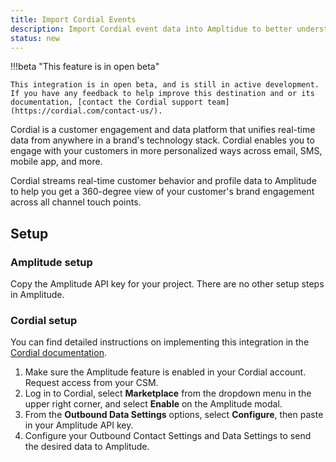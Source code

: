 ```yaml
---
title: Import Cordial Events
description: Import Cordial event data into Ampltidue to better understand your customer's engagement with your brand across all touchpoints.
status: new
---
```


!!!beta "This feature is in open beta"

    This integration is in open beta, and is still in active development. If you have any feedback to help improve this destination and or its documentation, [contact the Cordial support team](https://cordial.com/contact-us/).

Cordial is a customer engagement and data platform that unifies real-time data from anywhere in a brand's technology stack. Cordial enables you to engage with your customers in more personalized ways across email, SMS, mobile app, and more.

Cordial streams real-time customer behavior and profile data to Amplitude to help you get a 360-degree view of your customer's brand engagement across all channel touch points.

## Setup

### Amplitude setup

Copy the Amplitude API key for your project. There are no other setup steps in Amplitude.

### Cordial setup

You can find detailed instructions on implementing this integration in the [Cordial documentation](https://support.cordial.com/hc/en-us/articles/4841361062925-Send-Data-from-Cordial-to-Amplitude).

1. Make sure the Amplitude feature is enabled in your Cordial account. Request access from your CSM. 
2. Log in to Cordial, select **Marketplace** from the dropdown menu in the upper right corner, and select **Enable** on the Amplitude modal.
3. From the **Outbound Data Settings** options, select **Configure**, then paste in your Amplitude API key.
4. Configure your Outbound Contact Settings and Data Settings to send the desired data to Amplitude.